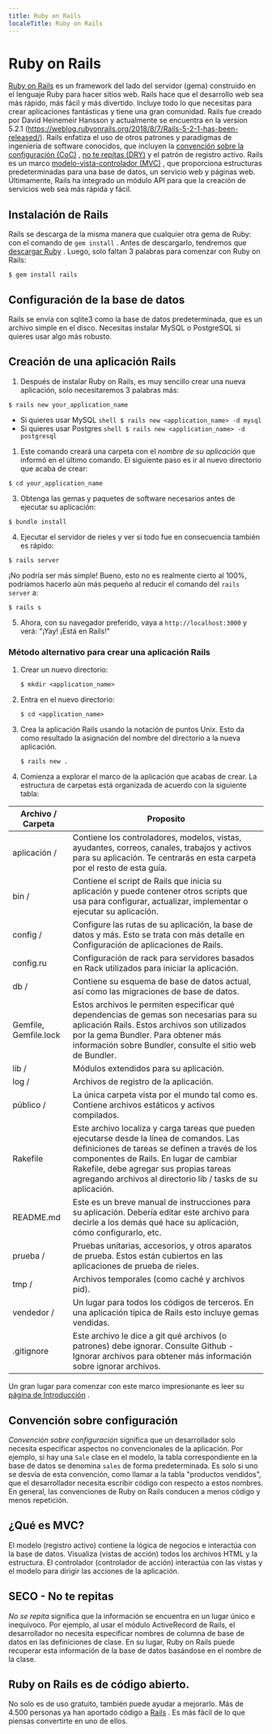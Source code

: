 ```yaml
---
title: Ruby on Rails
localeTitle: Ruby on Rails
---
```

# Ruby on Rails

[Ruby on Rails](http://rubyonrails.org/) es un framework del lado del servidor (gema) construido en el lenguaje Ruby para hacer sitios web. Rails hace que el desarrollo web sea más rápido, más fácil y más divertido. Incluye todo lo que necesitas para crear aplicaciones fantásticas y tiene una gran comunidad. Rails fue creado por David Heinemeir Hansson y actualmente se encuentra en la version 5.2.1 (https://weblog.rubyonrails.org/2018/8/7/Rails-5-2-1-has-been-released/). Rails enfatiza el uso de otros patrones y paradigmas de ingeniería de software conocidos, que incluyen la [convención sobre la configuración (CoC)](https://es.wikipedia.org/wiki/Convenci%C3%B3n_sobre_configuraci%C3%B3n) , [no te repitas (DRY)](https://es.wikipedia.org/wiki/No_te_repitas) y el patrón de registro activo. Rails es un marco [modelo-vista-controlador (MVC)](https://es.wikipedia.org/wiki/Modelo%E2%80%93vista%E2%80%93controlador) , que proporciona estructuras predeterminadas para una base de datos, un servicio web y páginas web. Últimamente, Rails ha integrado un módulo API para que la creación de servicios web sea más rápida y fácil.

## Instalación de Rails

Rails se descarga de la misma manera que cualquier otra gema de Ruby: con el comando de `gem install` . Antes de descargarlo, tendremos que [descargar Ruby](https://www.ruby-lang.org) . Luego, solo faltan 3 palabras para comenzar con Ruby on Rails:

```shell
$ gem install rails 
```

## Configuración de la base de datos

Rails se envía con sqlite3 como la base de datos predeterminada, que es un archivo simple en el disco. Necesitas instalar MySQL o PostgreSQL si quieres usar algo más robusto.

## Creación de una aplicación Rails

1.  Después de instalar Ruby on Rails, es muy sencillo crear una nueva aplicación, solo necesitaremos 3 palabras más:

```shell
$ rails new your_application_name 
```

*   Si quieres usar MySQL `shell $ rails new <application_name> -d mysql`
*   Si quieres usar Postgres `shell $ rails new <application_name> -d postgresql`

1.  Este comando creará una carpeta con el _nombre de su _aplicación__ que informó en el último comando. El siguiente paso es ir al nuevo directorio que acaba de crear:

```shell
$ cd your_application_name 
```

3.  Obtenga las gemas y paquetes de software necesarios antes de ejecutar su aplicación:

```shell
$ bundle install 
```

4.  Ejecutar el servidor de rieles y ver si todo fue en consecuencia también es rápido:

```shell
$ rails server 
```

¡No podría ser más simple! Bueno, esto no es realmente cierto al 100%, podríamos hacerlo aún más pequeño al reducir el comando del `rails server` a:

```shell
$ rails s 
```

5.  Ahora, con su navegador preferido, vaya a `http://localhost:3000` y verá: "¡Yay! ¡Está en Rails!"

### Método alternativo para crear una aplicación Rails

1.  Crear un nuevo directorio:
    
    ```shell
    $ mkdir <application_name> 
    
    ```
    
2.  Entra en el nuevo directorio:
    
    ```shell
    $ cd <application_name> 
    
    ```
    
3.  Crea la aplicación Rails usando la notación de puntos Unix. Esto da como resultado la asignación del nombre del directorio a la nueva aplicación.
    
    ```shell
    $ rails new . 
    
    ```
    
4.  Comienza a explorar el marco de la aplicación que acabas de crear. La estructura de carpetas está organizada de acuerdo con la siguiente tabla:
    

| Archivo / Carpeta | Proposito  
| ----------- | ------- |  
| aplicación / | Contiene los controladores, modelos, vistas, ayudantes, correos, canales, trabajos y activos para su aplicación. Te centrarás en esta carpeta por el resto de esta guía. |  
| bin / | Contiene el script de Rails que inicia su aplicación y puede contener otros scripts que usa para configurar, actualizar, implementar o ejecutar su aplicación. |  
| config / | Configure las rutas de su aplicación, la base de datos y más. Esto se trata con más detalle en Configuración de aplicaciones de Rails. |  
| config.ru | Configuración de rack para servidores basados ​​en Rack utilizados para iniciar la aplicación. |  
| db / | Contiene su esquema de base de datos actual, así como las migraciones de base de datos. |  
| Gemfile, Gemfile.lock | Estos archivos le permiten especificar qué dependencias de gemas son necesarias para su aplicación Rails. Estos archivos son utilizados por la gema Bundler. Para obtener más información sobre Bundler, consulte el sitio web de Bundler. |  
| lib / | Módulos extendidos para su aplicación. |  
| log / | Archivos de registro de la aplicación. |  
| público / | La única carpeta vista por el mundo tal como es. Contiene archivos estáticos y activos compilados. |  
| Rakefile | Este archivo localiza y carga tareas que pueden ejecutarse desde la línea de comandos. Las definiciones de tareas se definen a través de los componentes de Rails. En lugar de cambiar Rakefile, debe agregar sus propias tareas agregando archivos al directorio lib / tasks de su aplicación. |  
| README.md | Este es un breve manual de instrucciones para su aplicación. Debería editar este archivo para decirle a los demás qué hace su aplicación, cómo configurarlo, etc. |  
| prueba / | Pruebas unitarias, accesorios, y otros aparatos de prueba. Estos están cubiertos en las aplicaciones de prueba de rieles. |  
| tmp / | Archivos temporales (como caché y archivos pid). |  
| vendedor / | Un lugar para todos los códigos de terceros. En una aplicación típica de Rails esto incluye gemas vendidas. |  
| .gitignore | Este archivo le dice a git qué archivos (o patrones) debe ignorar. Consulte Github - Ignorar archivos para obtener más información sobre ignorar archivos. |

Un gran lugar para comenzar con este marco impresionante es leer su [página de Introducción](http://guides.rubyonrails.org/getting_started.html) .

## Convención sobre configuración

_Convención sobre configuración_ significa que un desarrollador solo necesita especificar aspectos no convencionales de la aplicación. Por ejemplo, si hay una `Sale` clase en el modelo, la tabla correspondiente en la base de datos se denomina `sales` de forma predeterminada. Es solo si uno se desvía de esta convención, como llamar a la tabla "productos vendidos", que el desarrollador necesita escribir código con respecto a estos nombres. En general, las convenciones de Ruby on Rails conducen a menos código y menos repetición.

## ¿Qué es MVC?

El modelo (registro activo) contiene la lógica de negocios e interactúa con la base de datos. Visualiza (vistas de acción) todos los archivos HTML y la estructura. El controlador (controlador de acción) interactúa con las vistas y el modelo para dirigir las acciones de la aplicación.

## SECO - No te repitas

_No se repita_ significa que la información se encuentra en un lugar único e inequívoco. Por ejemplo, al usar el módulo ActiveRecord de Rails, el desarrollador no necesita especificar nombres de columna de base de datos en las definiciones de clase. En su lugar, Ruby on Rails puede recuperar esta información de la base de datos basándose en el nombre de la clase.

## Ruby on Rails es de código abierto.

No solo es de uso gratuito, también puede ayudar a mejorarlo. Más de 4.500 personas ya han aportado código a [Rails](https://github.com/rails/rails) . Es más fácil de lo que piensas convertirte en uno de ellos.
